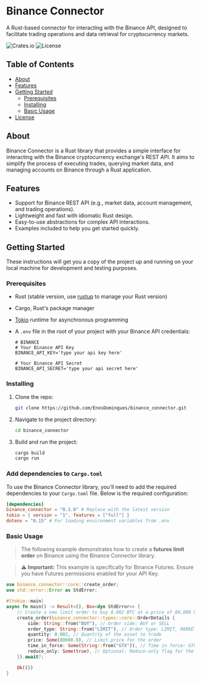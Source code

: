 # Binance Connector

A Rust-based connector for interacting with the Binance API, designed to facilitate trading operations and data retrieval for cryptocurrency markets.

![Crates.io](https://img.shields.io/crates/v/binance_connector)
![License](https://img.shields.io/github/license/EnosDomingues/binance_connector)

## Table of Contents

- [About](#about)
- [Features](#features)
- [Getting Started](#getting-started)
  - [Prerequisites](#prerequisites)
  - [Installing](#installing)
  - [Basic Usage](#basic-usage)
- [License](#license)

## About

Binance Connector is a Rust library that provides a simple interface for interacting with the Binance cryptocurrency exchange's REST API. It aims to simplify the process of executing trades, querying market data, and managing accounts on Binance through a Rust application.

## Features

- Support for Binance REST API (e.g., market data, account management, and trading operations).
- Lightweight and fast with idiomatic Rust design.
- Easy-to-use abstractions for complex API interactions.
- Examples included to help you get started quickly.

## Getting Started

These instructions will get you a copy of the project up and running on your local machine for development and testing purposes.

### Prerequisites

- Rust (stable version, use [rustup](https://rustup.rs/) to manage your Rust version)
- Cargo, Rust's package manager
- [Tokio](https://tokio.rs/) runtime for asynchronous programming
- A `.env` file in the root of your project with your Binance API credentials:

  ```env
  # BINANCE
  # Your Binance API Key
  BINANCE_API_KEY='type your api key here'

  # Your Binance API Secret
  BINANCE_API_SECRET='type your api secret here'
  
### Installing

1. Clone the repo:
   ```sh
   git clone https://github.com/EnosDomingues/binance_connector.git
   ```
  
2. Navigate to the project directory:
   ```sh 
   cd binance_connector
    ```
3. Build and run the project: 
    ```sh
    cargo build
    cargo run
    ```
    
### Add dependencies to `Cargo.toml`

To use the Binance Connector library, you'll need to add the required dependencies to your `Cargo.toml` file. Below is the required configuration:

```toml
[dependencies]
binance_connector = "0.1.0" # Replace with the latest version
tokio = { version = "1", features = ["full"] }
dotenv = "0.15" # For loading environment variables from .env
```

### Basic Usage

> The following example demonstrates how to create a **futures limit order** on Binance using the Binance Connector library.

> **⚠️ Important:** This example is specifically for Binance Futures. Ensure you have Futures permissions enabled for your API Key.

```rust
use binance_connector::core::create_order;
use std::error::Error as StdError;

#[tokio::main]
async fn main() -> Result<(), Box<dyn StdError>> {
    // Create a new limit order to buy 0.002 BTC at a price of 80,000 USDT on Binance Futures
    create_order(binance_connector::types::core::OrderDetails {
        side: String::from("BUY"), // Order side: BUY or SELL
        order_type: String::from("LIMIT"), // Order type: LIMIT, MARKET, etc.
        quantity: 0.002, // Quantity of the asset to trade
        price: Some(80000.0), // Limit price for the order
        time_in_force: Some(String::from("GTX")), // Time in force: GTC, GTX, etc.
        reduce_only: Some(true), // Optional: Reduce-only flag for the order
    }).await?;

    Ok(())
}
```

